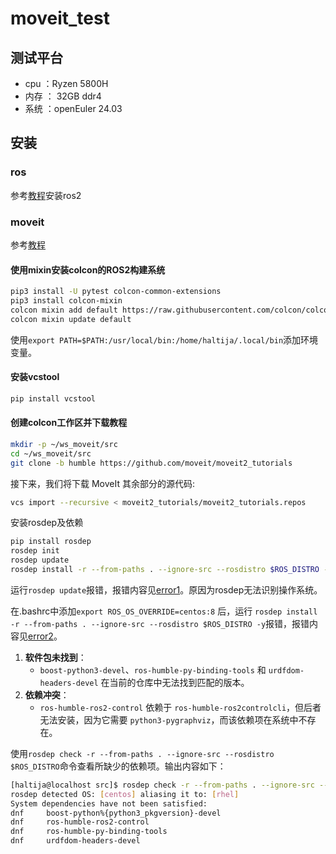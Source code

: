 # moveit_test

## 测试平台

- cpu ：Ryzen 5800H 
- 内存 ： 32GB ddr4
- 系统 ：openEuler 24.03

## 安装

### ros

参考[教程](https://openeuler-ros-docs.readthedocs.io/en/latest/tutorials/guide.html)安装ros2

### moveit

参考[教程](https://moveit.picknik.ai/main/doc/tutorials/getting_started/getting_started.html#install-ros-2-and-colcon)

#### 使用mixin安装colcon的ROS2构建系统

```bash
pip3 install -U pytest colcon-common-extensions
pip3 install colcon-mixin
colcon mixin add default https://raw.githubusercontent.com/colcon/colcon-mixin-repository/master/index.yaml
colcon mixin update default
```

 使用`export PATH=$PATH:/usr/local/bin:/home/haltija/.local/bin`添加环境变量。

#### 安装vcstool

```bash
pip install vcstool
```

#### 创建colcon工作区并下载教程

```bash
mkdir -p ~/ws_moveit/src
cd ~/ws_moveit/src
git clone -b humble https://github.com/moveit/moveit2_tutorials
```

接下来，我们将下载 MoveIt 其余部分的源代码:

```bash
vcs import --recursive < moveit2_tutorials/moveit2_tutorials.repos
```

安装rosdep及依赖

```bash
pip install rosdep
rosdep init
rosdep update
rosdep install -r --from-paths . --ignore-src --rosdistro $ROS_DISTRO -y
```

运行`rosdep update`报错，报错内容见[error1](202507/bac/moveit_test/old/error/error1.md)。原因为rosdep无法识别操作系统。

在.bashrc中添加`export ROS_OS_OVERRIDE=centos:8` 后，运行 `rosdep install -r --from-paths . --ignore-src --rosdistro $ROS_DISTRO -y`报错，报错内容见[error2](202507/bac/moveit_test/old/error/error2.md)。

1. **软件包未找到**：
   - `boost-python3-devel`、`ros-humble-py-binding-tools` 和 `urdfdom-headers-devel` 在当前的仓库中无法找到匹配的版本。
2. **依赖冲突**：
   - `ros-humble-ros2-control` 依赖于 `ros-humble-ros2controlcli`，但后者无法安装，因为它需要 `python3-pygraphviz`，而该依赖项在系统中不存在。

使用`rosdep check -r --from-paths . --ignore-src --rosdistro $ROS_DISTRO`命令查看所缺少的依赖项。输出内容如下：

```bash
[haltija@localhost src]$ rosdep check -r --from-paths . --ignore-src --rosdistro $ROS_DISTRO
rosdep detected OS: [centos] aliasing it to: [rhel]
System dependencies have not been satisfied:
dnf     boost-python%{python3_pkgversion}-devel
dnf     ros-humble-ros2-control
dnf     ros-humble-py-binding-tools
dnf     urdfdom-headers-devel
```


